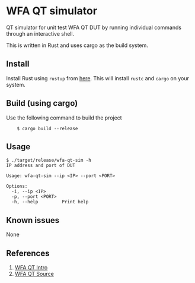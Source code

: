# WFA QT simulator

QT simulator for unit test WFA QT DUT by running individual commands through an interactive shell.

This is written in Rust and uses cargo as the build system.

## Install
Install Rust using `rustup` from [here](https://www.rust-lang.org/tools/install). This will install `rustc` and `cargo` on your system.


## Build (using cargo)
Use the following command to build the project

```shell
    $ cargo build --release
```

## Usage

```shell
$ ./target/release/wfa-qt-sim -h
IP address and port of DUT

Usage: wfa-qt-sim --ip <IP> --port <PORT>

Options:
  -i, --ip <IP>
  -p, --port <PORT>
  -h, --help         Print help
```

## Known issues

None


## References

1. [WFA QT Intro](https://www.wi-fi.org/file/quicktrack-highlights)
2. [WFA QT Source](https://github.com/Wi-FiQuickTrack/Wi-FiQuickTrack-ControlAppC)
